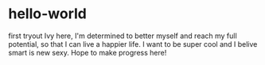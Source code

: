 # hello-world
first tryout
Ivy here, I'm determined to better myself and reach my full potential, so that I can live a happier life.
I want to be super cool and I belive smart is new sexy. Hope to make progress here! 

